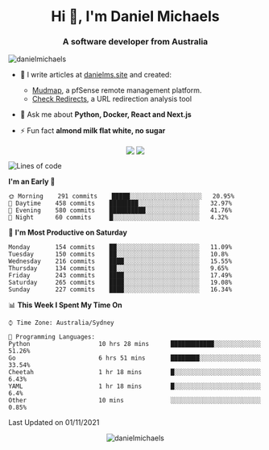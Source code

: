 <h1 align="center">Hi 👋, I'm Daniel Michaels</h1>
<h3 align="center">A software developer from Australia</h3>
<p align="left"> <img src="https://komarev.com/ghpvc/?username=danielmichaels" alt="danielmichaels" /> </p>

- 📝 I write articles at [danielms.site](https://danielms.site?ref=danielmichaels-github) and created:
    - [Mudmap](https://mudmap.io?ref=danielmichaels-github), a pfSense remote management platform.
    - [Check Redirects](https://www.check-redirects.com?ref=danielmichaels-github), a URL redirection analysis tool
- 💬 Ask me about **Python, Docker, React and Next.js**

- ⚡ Fun fact **almond milk flat white, no sugar**

<p align="center">
<a href="https://twitter.com/dansult" target="_blank"><img align="center" src="https://img.shields.io/badge/twitter-%231DA1F2.svg?&style=for-the-badge&logo=twitter&logoColor=white"></a>
<a href="https://linkedin.com/in/daniel-michaels" target="_blank"><img align="center" src="https://img.shields.io/badge/linkedin-%230077B5.svg?&style=for-the-badge&logo=linkedin&logoColor=white"></a>
</p>

<!--START_SECTION:waka-->
![Lines of code](https://img.shields.io/badge/From%20Hello%20World%20I%27ve%20Written-387651%20lines%20of%20code-blue)

**I'm an Early 🐤** 

```text
🌞 Morning    291 commits    █████░░░░░░░░░░░░░░░░░░░░   20.95% 
🌆 Daytime    458 commits    ████████░░░░░░░░░░░░░░░░░   32.97% 
🌃 Evening    580 commits    ██████████░░░░░░░░░░░░░░░   41.76% 
🌙 Night      60 commits     █░░░░░░░░░░░░░░░░░░░░░░░░   4.32%

```
📅 **I'm Most Productive on Saturday** 

```text
Monday       154 commits    ██░░░░░░░░░░░░░░░░░░░░░░░   11.09% 
Tuesday      150 commits    ██░░░░░░░░░░░░░░░░░░░░░░░   10.8% 
Wednesday    216 commits    ████░░░░░░░░░░░░░░░░░░░░░   15.55% 
Thursday     134 commits    ██░░░░░░░░░░░░░░░░░░░░░░░   9.65% 
Friday       243 commits    ████░░░░░░░░░░░░░░░░░░░░░   17.49% 
Saturday     265 commits    ████░░░░░░░░░░░░░░░░░░░░░   19.08% 
Sunday       227 commits    ████░░░░░░░░░░░░░░░░░░░░░   16.34%

```


📊 **This Week I Spent My Time On** 

```text
⌚︎ Time Zone: Australia/Sydney

💬 Programming Languages: 
Python                   10 hrs 28 mins      ████████████░░░░░░░░░░░░░   51.26% 
Go                       6 hrs 51 mins       ████████░░░░░░░░░░░░░░░░░   33.54% 
Cheetah                  1 hr 18 mins        █░░░░░░░░░░░░░░░░░░░░░░░░   6.43% 
YAML                     1 hr 18 mins        █░░░░░░░░░░░░░░░░░░░░░░░░   6.4% 
Other                    10 mins             ░░░░░░░░░░░░░░░░░░░░░░░░░   0.85%

```


 Last Updated on 01/11/2021
<!--END_SECTION:waka-->

<p align="center"> <img src="https://github-readme-stats.vercel.app/api?username=danielmichaels&show_icons=true" alt="danielmichaels" /> </p>

